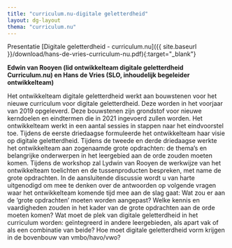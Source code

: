 ```yaml
---
title: "curriculum.nu-digitale geletterdheid"
layout: dg-layout
thema: "curriculum.nu"
---
```


Presentatie [Digitale geletterdheid - curriculum.nu]({{ site.baseurl }}/download/hans-de-vries-curriculum-nu.pdf){:target="_blank"}

**Edwin van Rooyen (lid ontwikkelteam digitale geletterdheid Curriculum.nu) en Hans de Vries (SLO, inhoudelijk begeleider ontwikkelteam)**

Het ontwikkelteam digitale geletterdheid werkt aan bouwstenen voor het nieuwe curriculum voor digitale geletterdheid.
Deze worden in het voorjaar van 2019 opgeleverd.
Deze bouwstenen zijn grondstof voor nieuwe kerndoelen en eindtermen die in 2021 ingevoerd zullen worden.
Het ontwikkelteam werkt in een aantal sessies in stappen naar het eindvoorstel toe.
Tijdens de eerste driedaagse formuleerde het ontwikkelteam haar visie op digitale geletterdheid.
Tijdens de tweede en derde driedaagse werkte het ontwikkelteam aan zogenaamde grote opdrachten:
de thema’s en belangrijke onderwerpen in het leergebied aan de orde zouden moeten komen.
Tijdens de workshop zal Lydwin van Rooyen de werkwijze van het ontwikkelteam toelichten en de tussenproducten bespreken,
met name de grote opdrachten.
In de aansluitende discussie wordt u van harte uitgenodigd om mee te denken over de antwoorden op volgende vragen waar het ontwikkelteam komende tijd mee aan de slag gaat:
Wat zou er aan de ‘grote opdrachten’ moeten worden aangepast?
Welke kennis en vaardigheden zouden in het kader van de grote opdrachten aan de orde moeten komen?
Wat moet de plek van digitale geletterdheid in het curriculum worden:
geïntegreerd in andere leergebieden, als apart vak of als een combinatie van beide?
Hoe moet digitale geletterdheid vorm krijgen in de bovenbouw van vmbo/havo/vwo?
